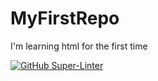 # MyFirstRepo
I'm learning html for the first time

[![GitHub Super-Linter](https://github.com/17rachael17/MyFirstRepo/workflows/Lint%20Code%20Base/badge.svg)](https://github.com/marketplace/actions/super-linter)
